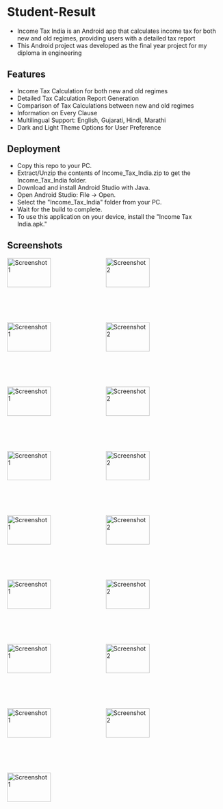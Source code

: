# Student-Result

- Income Tax India is an Android app that calculates income tax for both new and old regimes, providing users with a detailed tax report
- This Android project was developed as the final year project for my diploma in engineering

## Features

- Income Tax Calculation for both new and old regimes
- Detailed Tax Calculation Report Generation
- Comparison of Tax Calculations between new and old regimes
- Information on Every Clause
- Multilingual Support: English, Gujarati, Hindi, Marathi
- Dark and Light Theme Options for User Preference

## Deployment

- Copy this repo to your PC.
- Extract/Unzip the contents of Income_Tax_India.zip to get the Income_Tax_India folder.
- Download and install Android Studio with Java.
- Open Android Studio: File -> Open.
- Select the "Income_Tax_India" folder from your PC.
- Wait for the build to complete.
- To use this application on your device, install the "Income Tax India.apk."

## Screenshots
<img src="https://github.com/popat-modhwadiya/Income-Tax-India/assets/159280000/9c5cac8e-975b-491b-8bb6-45f314f2c5c1" alt="Screenshot 1" width="45%" style="max-height: 150px;">  <img src="https://github.com/popat-modhwadiya/Income-Tax-India/assets/159280000/391b800a-151d-4222-9653-266e9a000d29" alt="Screenshot 2" width="45%" style="max-height: 150px;"> </br>
<img src="https://github.com/popat-modhwadiya/Income-Tax-India/assets/159280000/e2780bec-a1a8-4f8b-822f-9c2f8e0a983a" alt="Screenshot 1" width="45%" style="max-height: 150px;">  <img src="https://github.com/popat-modhwadiya/Income-Tax-India/assets/159280000/b6b291ae-f746-44ea-b061-8bec24fe270c" alt="Screenshot 2" width="45%" style="max-height: 150px;">
<img src="https://github.com/popat-modhwadiya/Income-Tax-India/assets/159280000/2fc4dee6-cd75-463f-91e5-74dcfac8f10b" alt="Screenshot 1" width="45%" style="max-height: 150px;">  <img src="https://github.com/popat-modhwadiya/Income-Tax-India/assets/159280000/fdd4b395-27f6-4afc-a8d5-9d8568ccfa4e" alt="Screenshot 2" width="45%" style="max-height: 150px;">
<img src="https://github.com/popat-modhwadiya/Income-Tax-India/assets/159280000/7448ceff-60ea-40ff-aa35-7018887da11d" alt="Screenshot 1" width="45%" style="max-height: 150px;">  <img src="https://github.com/popat-modhwadiya/Income-Tax-India/assets/159280000/70381808-783b-4659-8c47-b6022db8c75a" alt="Screenshot 2" width="45%" style="max-height: 150px;">
<img src="https://github.com/popat-modhwadiya/Income-Tax-India/assets/159280000/fb2ba8b1-2961-46ee-954d-93c734d6ef89" alt="Screenshot 1" width="45%" style="max-height: 150px;">  <img src="https://github.com/popat-modhwadiya/Income-Tax-India/assets/159280000/65f6c3a8-c4fd-4950-a98b-560ed0b831cc" alt="Screenshot 2" width="45%" style="max-height: 150px;">
<img src="https://github.com/popat-modhwadiya/Income-Tax-India/assets/159280000/4df4d34d-7fc6-4ecc-9d6d-300284497b52" alt="Screenshot 1" width="45%" style="max-height: 150px;">  <img src="https://github.com/popat-modhwadiya/Income-Tax-India/assets/159280000/b65da603-d78c-4a66-9674-3d70610537c6" alt="Screenshot 2" width="45%" style="max-height: 150px;">
<img src="https://github.com/popat-modhwadiya/Income-Tax-India/assets/159280000/896b5c31-f90e-4333-be68-0c891fda3231" alt="Screenshot 1" width="45%" style="max-height: 150px;">  <img src="https://github.com/popat-modhwadiya/Income-Tax-India/assets/159280000/66585c5b-e9f2-4e90-bf35-8cdf5071b673" alt="Screenshot 2" width="45%" style="max-height: 150px;">
<img src="https://github.com/popat-modhwadiya/Income-Tax-India/assets/159280000/951e7c4f-6372-4942-b346-88b3b8dc02ea" alt="Screenshot 1" width="45%" style="max-height: 150px;">  <img src="https://github.com/popat-modhwadiya/Income-Tax-India/assets/159280000/86ad7841-2c20-4e5e-8663-31cc2daea86b" alt="Screenshot 2" width="45%" style="max-height: 150px;">
<img src="https://github.com/popat-modhwadiya/Income-Tax-India/assets/159280000/55080ce2-94e0-4611-9937-809314ef9301" alt="Screenshot 1" width="45%" style="max-height: 150px;">  
